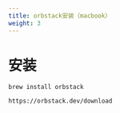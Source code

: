 ```yaml
---
title: orbstack安装（macbook）
weight: 3
---
```


# 安装
```shell
brew install orbstack

https://orbstack.dev/download
```

